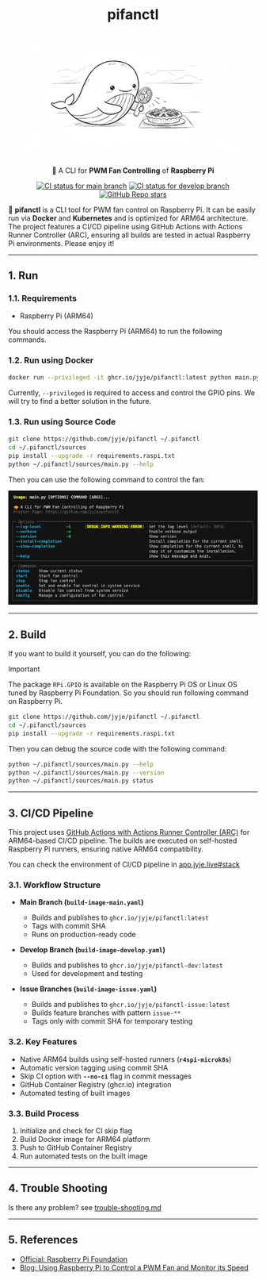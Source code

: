 <div align="center">

# pifanctl

<img alt="pifanctl logo" src="docs/whale-cooling-pie.jpg" width="450" style="object-fit: contain; max-width: 100%; aspect-ratio: 16 / 9;">

🥧 A CLI for **PWM Fan Controlling** of **Raspberry Pi**

[![CI status for main branch](https://github.com/jyje/pifanctl/actions/workflows/build-image-main.yaml/badge.svg?branch=main)](https://github.com/jyje/pifanctl/actions/workflows/build-image-main.yaml)
[![CI status for develop branch](https://github.com/jyje/pifanctl/actions/workflows/build-image-develop.yaml/badge.svg?branch=develop)](https://github.com/jyje/pifanctl/actions/workflows/build-image-develop.yaml)
[![GitHub Repo stars](https://img.shields.io/github/stars/jyje/pifanctl?style=flat&color=yellow)](https://github.com/jyje/pifanctl)


</div>

🐳 **pifanctl** is a CLI tool for PWM fan control on Raspberry Pi. It can be easily run via **Docker** and **Kubernetes** and is optimized for ARM64 architecture. The project features a CI/CD pipeline using GitHub Actions with Actions Runner Controller (ARC), ensuring all builds are tested in actual Raspberry Pi environments. Please enjoy it!


---
## 1. Run

### 1.1. Requirements

- Raspberry Pi (ARM64)

You should access the Raspberry Pi (ARM64) to run the following commands.

### 1.2. Run using Docker
```sh
docker run --privileged -it ghcr.io/jyje/pifanctl:latest python main.py --help
```

Currently, `--privileged` is required to access and control the GPIO pins.
We will try to find a better solution in the future.


### 1.3. Run using Source Code
```sh
git clone https://github.com/jyje/pifanctl ~/.pifanctl
cd ~/.pifanctl/sources
pip install --upgrade -r requirements.raspi.txt
python ~/.pifanctl/sources/main.py --help
```

Then you can use the following command to control the fan:

![result of `pifanctl --help`](docs/pifanctl-help.png)


---
## 2. Build

If you want to build it yourself, you can do the following:

> [!IMPORTANT]
> The package `RPi.GPIO` is available on the Raspberry Pi OS or Linux OS tuned by Raspberry Pi Foundation. So you should run following command on Raspberry Pi.

```sh
git clone https://github.com/jyje/pifanctl ~/.pifanctl
cd ~/.pifanctl/sources
pip install --upgrade -r requirements.raspi.txt
```

Then you can debug the source code with the following command:

```sh
python ~/.pifanctl/sources/main.py --help
python ~/.pifanctl/sources/main.py --version
python ~/.pifanctl/sources/main.py status
```


---
## 3. CI/CD Pipeline

This project uses [GitHub Actions with Actions Runner Controller (ARC)](https://github.com/actions/actions-runner-controller) for ARM64-based CI/CD pipeline. The builds are executed on self-hosted Raspberry Pi runners, ensuring native ARM64 compatibility.

You can check the environment of CI/CD pipeline in [app.jyje.live#stack](https://app.jyje.live#stack)

### 3.1. Workflow Structure

- **Main Branch (`build-image-main.yaml`)**
  - Builds and publishes to `ghcr.io/jyje/pifanctl:latest`
  - Tags with commit SHA
  - Runs on production-ready code

- **Develop Branch (`build-image-develop.yaml`)**
  - Builds and publishes to `ghcr.io/jyje/pifanctl-dev:latest`
  - Used for development and testing

- **Issue Branches (`build-image-issue.yaml`)**
  - Builds and publishes to `ghcr.io/jyje/pifanctl-issue:latest`
  - Builds feature branches with pattern `issue-**`
  - Tags only with commit SHA for temporary testing

### 3.2. Key Features

- Native ARM64 builds using self-hosted runners (**`r4spi-microk8s`**)
- Automatic version tagging using commit SHA
- Skip CI option with **`--no-ci`** flag in commit messages
- GitHub Container Registry (ghcr.io) integration
- Automated testing of built images

### 3.3. Build Process

1. Initialize and check for CI skip flag
2. Build Docker image for ARM64 platform
3. Push to GitHub Container Registry
4. Run automated tests on the built image


---
## 4. Trouble Shooting

Is there any problem? see [trouble-shooting.md](docs/trouble-shooting.md)


---
## 5. References

- [Official: Raspberry Pi Foundation](https://www.raspberrypi.org)
- [Blog: Using Raspberry Pi to Control a PWM Fan and Monitor its Speed](https://blog.driftking.tw/en/2019/11/Using-Raspberry-Pi-to-Control-a-PWM-Fan-and-Monitor-its-Speed/)
